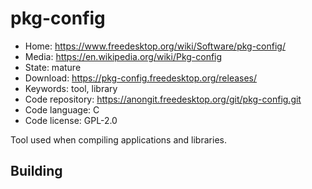 # pkg-config

- Home: https://www.freedesktop.org/wiki/Software/pkg-config/
- Media: https://en.wikipedia.org/wiki/Pkg-config
- State: mature
- Download: https://pkg-config.freedesktop.org/releases/
- Keywords: tool, library
- Code repository: https://anongit.freedesktop.org/git/pkg-config.git
- Code language: C
- Code license: GPL-2.0

Tool used when compiling applications and libraries.

## Building
